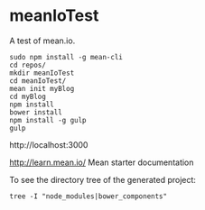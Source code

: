 # meanIoTest
A test of mean.io.

```
sudo npm install -g mean-cli
cd repos/
mkdir meanIoTest
cd meanIoTest/
mean init myBlog
cd myBlog
npm install
bower install
npm install -g gulp
gulp
```

http://localhost:3000

http://learn.mean.io/ Mean starter documentation

To see the directory tree of the generated project:

`tree -I "node_modules|bower_components"`
